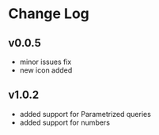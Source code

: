 # Change Log

## v0.0.5
- minor issues fix
- new icon added

## v1.0.2
- added support for Parametrized queries
- added support for numbers